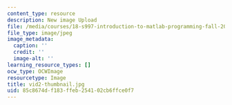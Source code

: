 ```yaml
---
content_type: resource
description: New image Upload
file: /media/courses/18-s997-introduction-to-matlab-programming-fall-2011/85c8674df183ffeb254102cb6ffce0f7_vid2-thumbnail.jpg
file_type: image/jpeg
image_metadata:
  caption: ''
  credit: ''
  image-alt: ''
learning_resource_types: []
ocw_type: OCWImage
resourcetype: Image
title: vid2-thumbnail.jpg
uid: 85c8674d-f183-ffeb-2541-02cb6ffce0f7
---
```

